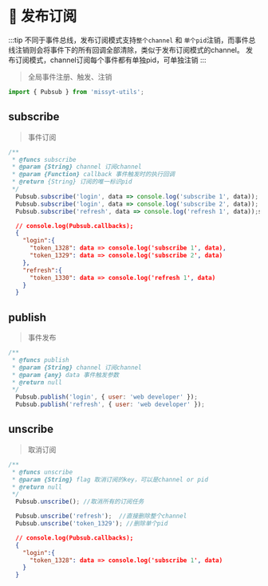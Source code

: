 # 🥕 发布订阅

:::tip
不同于事件总线，发布订阅模式支持`整个channel` 和 `单个pid`注销，而事件总线注销则会将事件下的所有回调全部清除，类似于发布订阅模式的channel。
发布订阅模式，channel订阅每个事件都有单独pid，可单独注销
:::
> 全局事件注册、触发、注销
```javascript
import { Pubsub } from 'missyt-utils';
```

## subscribe
> 事件订阅
```javascript
/**
 * @funcs subscribe
 * @param {String} channel 订阅channel
 * @param {Function} callback 事件触发时的执行回调
 * @return {String} 订阅的唯一标识pid
 */
  Pubsub.subscribe('login', data => console.log('subscribe 1', data));
  Pubsub.subscribe('login', data => console.log('subscribe 2', data));
  Pubsub.subscribe('refresh', data => console.log('refresh 1', data));s
```
```json
  // console.log(Pubsub.callbacks);
  {
    "login":{
      "token_1328": data => console.log('subscribe 1', data),
      "token_1329": data => console.log('subscribe 2', data)
    },
    "refresh":{
      "token_1330": data => console.log('refresh 1', data)
    }
  }
```

## publish
> 事件发布
```javascript
/**
 * @funcs publish
 * @param {String} channel 订阅channel
 * @param {any} data 事件触发参数
 * @return null
 */
  Pubsub.publish('login', { user: 'web developer' });
  Pubsub.publish('refresh', { user: 'web developer' });
```

## unscribe
> 取消订阅
```javascript
/**
 * @funcs unscribe
 * @param {String} flag 取消订阅的key，可以是channel or pid
 * @return null
 */
  Pubsub.unscribe(); //取消所有的订阅任务

  Pubsub.unscribe('refresh');  //直接删除整个channel
  Pubsub.unscribe('token_1329'); //删除单个pid
```
```json
  // console.log(Pubsub.callbacks);
  {
    "login":{
      "token_1328": data => console.log('subscribe 1', data)
    }
  }
```